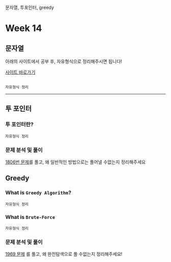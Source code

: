 문자열, 투포인터, greedy

# Week 14


## 문자열 
아래의 사이트에서 공부 후, 자유형식으로 정리해주시면 됩니다!

[사이트 바로가기 ](https://swexpertacademy.com/main/learn/course/subjectDetail.do?courseId=AVuPDYSqAAbw5UW6&subjectId=AV5KmPTqDbUDFAXc)
~~~

자유형식 정리 

~~~

---

## 투 포인터

### 투 포인터란?
~~~
자유형식 정리 
~~~

### 문제 분석 및 풀이 
[1806번 문제](https://www.acmicpc.net/problem/1806)를 풀고, 왜 일반적인 방법으로는 풀어낼 수없는지 정리해주세요


## Greedy

### What is `Greedy Algorithm`?
~~~
자유형식 정리 
~~~

### What is `Brute-Force`
~~~
자유형식 정리 
~~~

### 문제 분석 및 풀이
[1969 문제](https://www.acmicpc.net/problem/1969) 를 풀고, 왜 완전탐색으로 풀 수없는지 정리해주세요! 